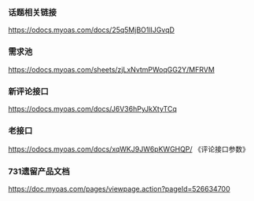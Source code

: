 
### 话题相关链接
https://odocs.myoas.com/docs/25q5MjBO1lIJGvqD


### 需求池
https://odocs.myoas.com/sheets/zjLxNvtmPWoqGG2Y/MFRVM


### 新评论接口
https://odocs.myoas.com/docs/J6V36hPyJkXtyTCq

### 老接口
https://odocs.myoas.com/docs/xqWKJ9JW6pKWGHQP/ 《评论接口参数》


### 731遗留产品文档
https://doc.myoas.com/pages/viewpage.action?pageId=526634700
